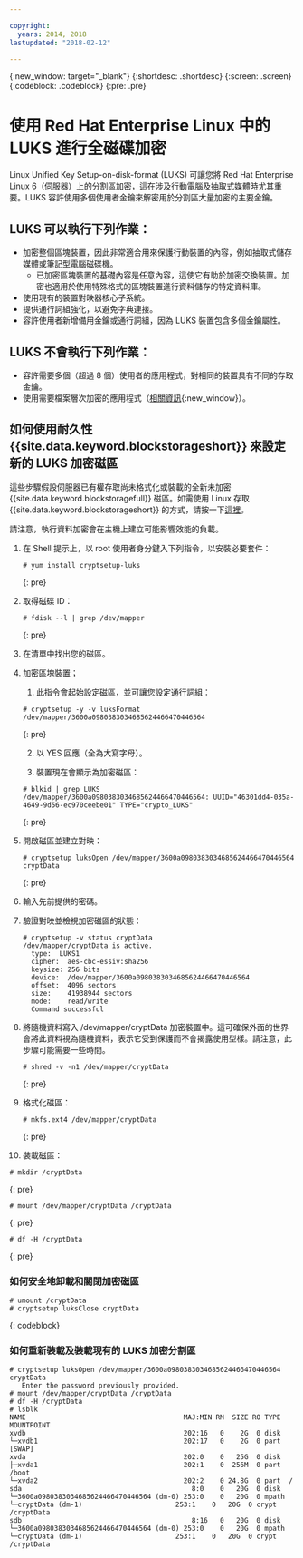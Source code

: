 ```yaml
---

copyright:
  years: 2014, 2018
lastupdated: "2018-02-12"

---
```

{:new_window: target="_blank"}
{:shortdesc: .shortdesc}
{:screen: .screen}
{:codeblock: .codeblock}
{:pre: .pre}

# 使用 Red Hat Enterprise Linux 中的 LUKS 進行全磁碟加密

Linux Unified Key Setup-on-disk-format (LUKS) 可讓您將 Red Hat Enterprise Linux 6（伺服器）上的分割區加密，這在涉及行動電腦及抽取式媒體時尤其重要。LUKS 容許使用多個使用者金鑰來解密用於分割區大量加密的主要金鑰。

## LUKS 可以執行下列作業：

- 加密整個區塊裝置，因此非常適合用來保護行動裝置的內容，例如抽取式儲存媒體或筆記型電腦磁碟機。
    - 已加密區塊裝置的基礎內容是任意內容，這使它有助於加密交換裝置。加密也適用於使用特殊格式的區塊裝置進行資料儲存的特定資料庫。
- 使用現有的裝置對映器核心子系統。
- 提供通行詞組強化，以避免字典連接。
- 容許使用者新增備用金鑰或通行詞組，因為 LUKS 裝置包含多個金鑰屬性。


## LUKS 不會執行下列作業：

- 容許需要多個（超過 8 個）使用者的應用程式，對相同的裝置具有不同的存取金鑰。
- 使用需要檔案層次加密的應用程式（[相關資訊](https://access.redhat.com/documentation/en-US/Red_Hat_Enterprise_Linux/7/html/Security_Guide/sec-Encryption.html){:new_window}）。

## 如何使用耐久性 {{site.data.keyword.blockstorageshort}} 來設定新的 LUKS 加密磁區

這些步驟假設伺服器已有權存取尚未格式化或裝載的全新未加密 {{site.data.keyword.blockstoragefull}} 磁區。如需使用 Linux 存取 {{site.data.keyword.blockstorageshort}} 的方式，請按一下[這裡](accessing_block_storage_linux.html)。

請注意，執行資料加密會在主機上建立可能影響效能的負載。

1. 在 Shell 提示上，以 root 使用者身分鍵入下列指令，以安裝必要套件：<br/>
   ```
   # yum install cryptsetup-luks
   ```
   {: pre}
2. 取得磁碟 ID：<br/>
   ```
   # fdisk --l | grep /dev/mapper
   ```
   {: pre}
3. 在清單中找出您的磁區。
4. 加密區塊裝置； 
      1. 此指令會起始設定磁區，並可讓您設定通行詞組：<br/>
      ```
      # cryptsetup -y -v luksFormat /dev/mapper/3600a0980383034685624466470446564
      ```
      {: pre}
      
      2. 以 YES 回應（全為大寫字母）。
      
      3. 裝置現在會顯示為加密磁區： 
      ```
      # blkid | grep LUKS
      /dev/mapper/3600a0980383034685624466470446564: UUID="46301dd4-035a-4649-9d56-ec970ceebe01" TYPE="crypto_LUKS"
      ```
      {: pre}
      
5. 開啟磁區並建立對映：<br/>
   ```
   # cryptsetup luksOpen /dev/mapper/3600a0980383034685624466470446564 cryptData
   ```
   {: pre}
6. 輸入先前提供的密碼。
7. 驗證對映並檢視加密磁區的狀態：<br/>
   ```
   # cryptsetup -v status cryptData
   /dev/mapper/cryptData is active.
     type:  LUKS1
     cipher:  aes-cbc-essiv:sha256
     keysize: 256 bits
     device:  /dev/mapper/3600a0980383034685624466470446564
     offset:  4096 sectors
     size:    41938944 sectors
     mode:    read/write
     Command successful
   ```
8. 將隨機資料寫入 /dev/mapper/cryptData 加密裝置中。這可確保外面的世界會將此資料視為隨機資料，表示它受到保護而不會揭露使用型樣。請注意，此步驟可能需要一些時間。<br/>
    ```
    # shred -v -n1 /dev/mapper/cryptData
    ```
    {: pre}
9. 格式化磁區：<br/>
   ```
   # mkfs.ext4 /dev/mapper/cryptData
   ```
   {: pre}
10. 裝載磁區：<br/>
   ```
   # mkdir /cryptData
   ```
   {: pre}
   ```
   # mount /dev/mapper/cryptData /cryptData
   ```
   {: pre}
   ```
   # df -H /cryptData
   ```
   {: pre}

### 如何安全地卸載和關閉加密磁區
   ```
   # umount /cryptData
   # cryptsetup luksClose cryptData
   ```
   {: codeblock}

### 如何重新裝載及裝載現有的 LUKS 加密分割區
   ```
   # cryptsetup luksOpen /dev/mapper/3600a0980383034685624466470446564 cryptData
      Enter the password previously provided.
   # mount /dev/mapper/cryptData /cryptData
   # df -H /cryptData
   # lsblk
   NAME                                       MAJ:MIN RM  SIZE RO TYPE  MOUNTPOINT
   xvdb                                       202:16   0    2G  0 disk
   └─xvdb1                                    202:17   0    2G  0 part  [SWAP]
   xvda                                       202:0    0   25G  0 disk
   ├─xvda1                                    202:1    0  256M  0 part  /boot
   └─xvda2                                    202:2    0 24.8G  0 part  /
   sda                                          8:0    0   20G  0 disk
   └─3600a0980383034685624466470446564 (dm-0) 253:0    0   20G  0 mpath
   └─cryptData (dm-1)                       253:1    0   20G  0 crypt /cryptData
   sdb                                          8:16   0   20G  0 disk
   └─3600a0980383034685624466470446564 (dm-0) 253:0    0   20G  0 mpath
   └─cryptData (dm-1)                       253:1    0   20G  0 crypt /cryptData
   ```
